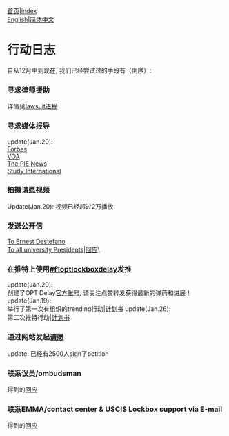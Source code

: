 [首页](https://ion2014.github.io/OPTActionLogs/index_ch)|[index](https://ion2014.github.io/OPTActionLogs)<br/>
[English](https://ion2014.github.io/OPTActionLogs/action_logs_en)|[简体中文](https://ion2014.github.io/OPTActionLogs/action_logs_ch)
# 行动日志
自从12月中到现在, 我们已经尝试过的手段有（倒序）:

### 寻求律师援助
详情见[lawsuit进程](https://ion2014.github.io/OPTActionLogs/lawsuit_ch)

### 寻求媒体报导
update(Jan.20):\
[Forbes](https://www.forbes.com/sites/stuartanderson/2021/01/19/long-delays-and-ice-investigative-unit-for-students-on-opt/?sh=7893def34a54)\
[VOA](https://www.voanews.com/usa/immigration/processing-delays-us-immigration-affecting-foreign-students-legal-status)\
[The PIE News](https://thepienews.com/news/opt-lockbox-delays-students-consider-taking-legal-action/)\
[Study International](https://studyinternational.com/news/opt-2021-delay/?amp%3Bpreview=true)

### 拍摄[请愿视频](https://www.youtube.com/watch?v=MZl3sTOIW1E&t=10s)
Update(Jan.20): 视频已经超过2万播放

### 发送公开信
[To Ernest Destefano](https://docs.google.com/document/d/1Ne8f4cJslbjKfv4NyXZKAmdAYpqTli3pBBgu1YCDhwg/edit#heading=h.yksvnxay7qwv)\
[To all university Presidents](https://docs.google.com/document/d/1kX8FtelQxjcIMOrl8xgZjYS_XZEjALOWaVALCMk15h4/edit)|[回应](https://docs.google.com/document/d/1TPKc01OHo1-ixPsen0AfFJl4yqliMYQmZqKSz4-1Ee0/edit)\


### 在推特上使用[#f1optlockboxdelay](https://twitter.com/search?q=%23f1optlockboxdelay&src=typeahead_click)发推
update(Jan.20):\
创建了OPT Delay[官方账号](https://twitter.com/SaveDelayedOPT), 请关注点赞转发获得最新的弹药和进展！\
update(Jan.19): \
举行了第一次有组织的trending行动|[计划书](https://docs.google.com/document/d/1493kNOLOz4VI8JK5of2khEDHVYUqQKVK20OH48RTtf0/edit?usp=sharing)
update(Jan.26): \
第二次推特行动|[计划书](https://docs.google.com/document/d/1493kNOLOz4VI8JK5of2khEDHVYUqQKVK20OH48RTtf0/edit)

### 通过网站发起[请愿](https://www.change.org/p/uscis-please-process-opt-applications-at-uscis-dallas-lockbox)
update: 已经有2500人sign了petition

### 联系议员/ombudsman
得到的[回应](https://docs.google.com/document/d/1HoiZYI-DXOmjqI-1-jDp4Pghtc_6GhX5d0YZtOfkH7Q/edit?usp=sharing)

### 联系EMMA/contact center & USCIS Lockbox support via E-mail
得到的[回应](https://docs.google.com/document/d/1mo6Kl6nO-TuPrzvR1UD0DYtuJe9w74WEhlj0XzeLCPc/edit?usp=sharing)
